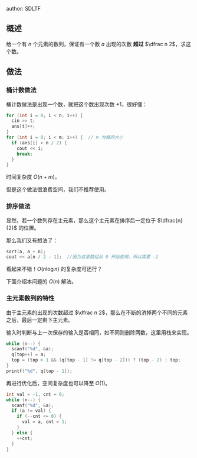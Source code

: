 author: SDLTF

## 概述

给一个有 $n$ 个元素的数列，保证有一个数 $a$ 出现的次数 **超过** $\dfrac n 2$，求这个数。

## 做法

### 桶计数做法

桶计数做法是出现一个数，就把这个数出现次数 $+1$，很好懂：

```cpp
for (int i = 0; i < n; i++) {
  cin >> t;
  ans[t]++;
}
for (int i = 0; i < m; i++) {  // m 为桶的大小
  if (ans[i] > n / 2) {
    cout << i;
    break;
  }
}
```

时间复杂度 $O(n+m)$。

但是这个做法很浪费空间，我们不推荐使用。

### 排序做法

显然，若一个数列存在主元素，那么这个主元素在排序后一定位于 $\dfrac{n}{2}$ 的位置。

那么我们又有想法了：

```cpp
sort(a, a + n);
cout << a[n / 2 - 1];  //因为这里数组从 0 开始使用，所以需要 -1
```

看起来不错！$O(n\log n)$ 的复杂度可还行？

下面介绍本问题的 $O(n)$ 解法。

### 主元素数列的特性

由于主元素的出现的次数超过 $\dfrac n 2$，那么在不断的消掉两个不同的元素之后，最后一定剩下主元素。

输入时判断与上一次保存的输入是否相同，如不同则删除两数，这里用栈来实现。

```cpp
while (n--) {
  scanf("%d", &a);
  q[top++] = a;
  top = (top > 1 && (q[top - 1] != q[top - 2])) ? (top - 2) : top;
}
printf("%d", q[top - 1]);
```

再进行优化后，空间复杂度也可以降至 $O(1)$。

```cpp
int val = -1, cnt = 0;
while (n--) {
  scanf("%d", &a);
  if (a != val) {
    if (--cnt <= 0) {
      val = a, cnt = 1;
    }
  } else {
    ++cnt;
  }
}
```
